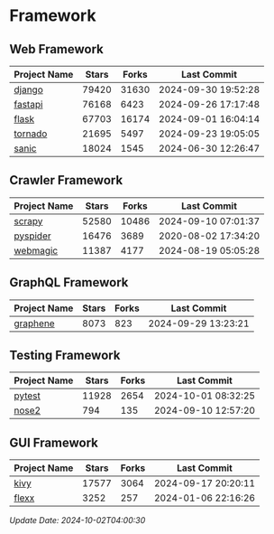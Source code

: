 # Framework

## Web Framework
| Project Name | Stars | Forks | Last Commit |
| ------------ | ----- | ----- | ----------- |
| [django](https://github.com/django/django) | 79420 | 31630 | 2024-09-30 19:52:28 |
| [fastapi](https://github.com/fastapi/fastapi) | 76168 | 6423 | 2024-09-26 17:17:48 |
| [flask](https://github.com/pallets/flask) | 67703 | 16174 | 2024-09-01 16:04:14 |
| [tornado](https://github.com/tornadoweb/tornado) | 21695 | 5497 | 2024-09-23 19:05:05 |
| [sanic](https://github.com/sanic-org/sanic) | 18024 | 1545 | 2024-06-30 12:26:47 |

## Crawler Framework
| Project Name | Stars | Forks | Last Commit |
| ------------ | ----- | ----- | ----------- |
| [scrapy](https://github.com/scrapy/scrapy) | 52580 | 10486 | 2024-09-10 07:01:37 |
| [pyspider](https://github.com/binux/pyspider) | 16476 | 3689 | 2020-08-02 17:34:20 |
| [webmagic](https://github.com/code4craft/webmagic) | 11387 | 4177 | 2024-08-19 05:05:28 |

## GraphQL Framework
| Project Name | Stars | Forks | Last Commit |
| ------------ | ----- | ----- | ----------- |
| [graphene](https://github.com/graphql-python/graphene) | 8073 | 823 | 2024-09-29 13:23:21 |

## Testing Framework
| Project Name | Stars | Forks | Last Commit |
| ------------ | ----- | ----- | ----------- |
| [pytest](https://github.com/pytest-dev/pytest) | 11928 | 2654 | 2024-10-01 08:32:25 |
| [nose2](https://github.com/nose-devs/nose2) | 794 | 135 | 2024-09-10 12:57:20 |

## GUI Framework
| Project Name | Stars | Forks | Last Commit |
| ------------ | ----- | ----- | ----------- |
| [kivy](https://github.com/kivy/kivy) | 17577 | 3064 | 2024-09-17 20:20:11 |
| [flexx](https://github.com/flexxui/flexx) | 3252 | 257 | 2024-01-06 22:16:26 |

*Update Date: 2024-10-02T04:00:30*
